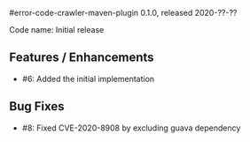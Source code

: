 #error-code-crawler-maven-plugin 0.1.0, released 2020-??-??

Code name: Initial release

## Features / Enhancements

* #6: Added the initial implementation

## Bug Fixes

* #8: Fixed CVE-2020-8908 by excluding guava dependency